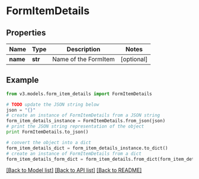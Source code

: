 # FormItemDetails


## Properties
Name | Type | Description | Notes
------------ | ------------- | ------------- | -------------
**name** | **str** | Name of the FormItem | [optional] 

## Example

```python
from v3.models.form_item_details import FormItemDetails

# TODO update the JSON string below
json = "{}"
# create an instance of FormItemDetails from a JSON string
form_item_details_instance = FormItemDetails.from_json(json)
# print the JSON string representation of the object
print FormItemDetails.to_json()

# convert the object into a dict
form_item_details_dict = form_item_details_instance.to_dict()
# create an instance of FormItemDetails from a dict
form_item_details_form_dict = form_item_details.from_dict(form_item_details_dict)
```
[[Back to Model list]](../README.md#documentation-for-models) [[Back to API list]](../README.md#documentation-for-api-endpoints) [[Back to README]](../README.md)


